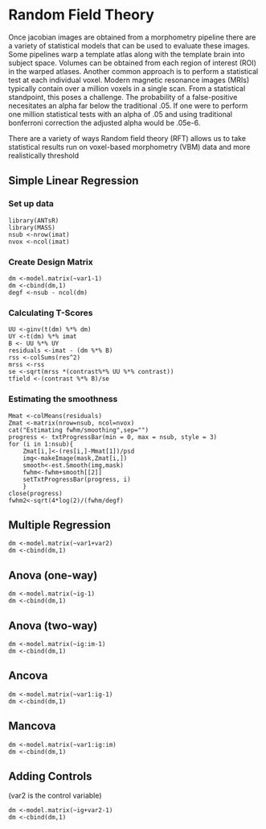 Random Field Theory
===================
Once jacobian images are obtained from a morphometry pipeline there are a variety of statistical models that can be used to evaluate these images. Some pipelines warp a template atlas along with the template brain into subject space. Volumes can be obtained from each region of interest (ROI) in the warped atlases. Another common approach is to perform a statistical test at each individual voxel. Modern magnetic resonance images (MRIs) typically contain over a million voxels in a single scan. From a statistical standpoint, this poses a challenge. The probability of a false-positive necesitates an alpha far below the traditional .05. If one were to perform one million statistical tests with an alpha of .05 and using traditional bonferroni correction the adjusted alpha would be .05e-6. 

There are a variety of ways 
Random field theory (RFT) allows us to take statistical results run on voxel-based morphometry (VBM) data and more realistically threshold 

Simple Linear Regression
------------------------

### Set up data

```
library(ANTsR)
library(MASS)
nsub <-nrow(imat)
nvox <-ncol(imat)
```
### Create Design Matrix
```
dm <-model.matrix(~var1-1)
dm <-cbind(dm,1)
degf <-nsub - ncol(dm)
```

### Calculating T-Scores
```
UU <-ginv(t(dm) %*% dm)
UY <-t(dm) %*% imat
B <- UU %*% UY
residuals <-imat - (dm %*% B)
rss <-colSums(res^2)
mrss <-rss
se <-sqrt(mrss *(contrast%*% UU %*% contrast))
tfield <-(contrast %*% B)/se
```

### Estimating the smoothness
```
Mmat <-colMeans(residuals)
Zmat <-matrix(nrow=nsub, ncol=nvox)
cat("Estimating fwhm/smoothing",sep="")
progress <- txtProgressBar(min = 0, max = nsub, style = 3)
for (i in 1:nsub){
	Zmat[i,]<-(res[i,]-Mmat[1])/psd
	img<-makeImage(mask,Zmat[i,])
	smooth<-est.Smooth(img,mask)
	fwhm<-fwhm+smooth[[2]]
	setTxtProgressBar(progress, i)
	}
close(progress)
fwhm2<-sqrt(4*log(2)/(fwhm/degf)
```

Multiple Regression
-------------------
```
dm <-model.matrix(~var1+var2)
dm <-cbind(dm,1)
```

Anova (one-way)
---------------

```
dm <-model.matrix(~ig-1)
dm <-cbind(dm,1)
```

Anova (two-way)
---------------
```
dm <-model.matrix(~ig:im-1)
dm <-cbind(dm,1)
```

Ancova
------
```
dm <-model.matrix(~var1:ig-1)
dm <-cbind(dm,1)
```

Mancova
-------
```
dm <-model.matrix(~var1:ig:im)
dm <-cbind(dm,1)
```

Adding Controls
---------------
(var2 is the control variable)
```
dm <-model.matrix(~ig+var2-1)
dm <-cbind(dm,1)
```

